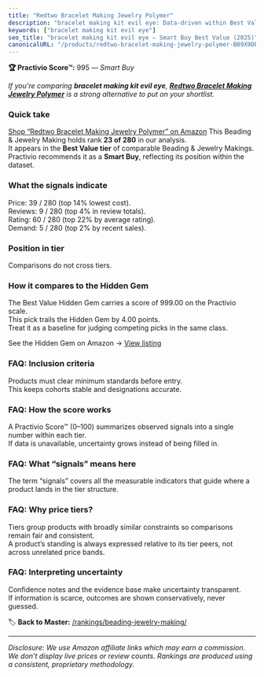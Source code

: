 ```yaml
---
title: "Redtwo Bracelet Making Jewelry Polymer"
description: "bracelet making kit evil eye: Data-driven within Best Value ranking using the Practivio Score™. Positioned by quality, value, demand, findability, momentum."
keywords: ["bracelet making kit evil eye"]
seo_title: "bracelet making kit evil eye — Smart Buy Best Value (2025)"
canonicalURL: "/products/redtwo-bracelet-making-jewelry-polymer-B09X9DPDBQ/"
---
```


**🏆 Practivio Score™:** 995 — _Smart Buy_


*If you're comparing **bracelet making kit evil eye**, **[Redtwo Bracelet Making Jewelry Polymer](https://www.amazon.com/dp/B09X9DPDBQ?tag=practivio-20)** is a strong alternative to put on your shortlist.*
### Quick take
[Shop “Redtwo Bracelet Making Jewelry Polymer” on Amazon](https://www.amazon.com/dp/B09X9DPDBQ?tag=practivio-20)
This Beading & Jewelry Making holds rank **23 of 280** in our analysis.  
It appears in the **Best Value tier** of comparable Beading & Jewelry Makings.  
Practivio recommends it as a **Smart Buy**, reflecting its position within the dataset.

### What the signals indicate
Price: 39 / 280 (top 14% lowest cost).  
Reviews: 9 / 280 (top 4% in review totals).  
Rating: 60 / 280 (top 22% by average rating).  
Demand: 5 / 280 (top 2% by recent sales).

### Position in tier
Comparisons do not cross tiers.

### How it compares to the Hidden Gem
The Best Value Hidden Gem carries a score of 999.00 on the Practivio scale.  
This pick trails the Hidden Gem by 4.00 points.  
Treat it as a baseline for judging competing picks in the same class.  

See the Hidden Gem on Amazon → [View listing](https://www.amazon.com/dp/B07D4J1MQ4?tag=practivio-20)

### FAQ: Inclusion criteria
Products must clear minimum standards before entry.  
This keeps cohorts stable and designations accurate.

### FAQ: How the score works
A Practivio Score™ (0–100) summarizes observed signals into a single number within each tier.  
If data is unavailable, uncertainty grows instead of being filled in.

### FAQ: What “signals” means here
The term “signals” covers all the measurable indicators that guide where a product lands in the tier structure.

### FAQ: Why price tiers?
Tiers group products with broadly similar constraints so comparisons remain fair and consistent.  
A product’s standing is always expressed relative to its tier peers, not across unrelated price bands.

### FAQ: Interpreting uncertainty
Confidence notes and the evidence base make uncertainty transparent.  
If information is scarce, outcomes are shown conservatively, never guessed.


🏷️ **Back to Master:** [/rankings/beading-jewelry-making/](/rankings/beading-jewelry-making/)

---
_Disclosure: We use Amazon affiliate links which may earn a commission. We don’t display live prices or review counts. Rankings are produced using a consistent, proprietary methodology._
